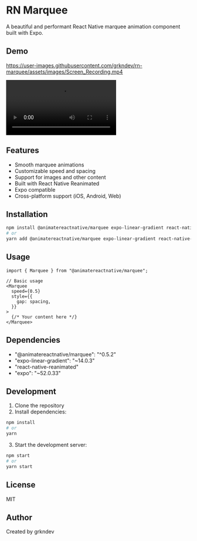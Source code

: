 # RN Marquee

A beautiful and performant React Native marquee animation component built with Expo.

## Demo

https://user-images.githubusercontent.com/grkndev/rn-marquee/assets/images/Screen_Recording.mp4

![Demo](./assets/images/Screen_Recording.mp4)

## Features

- Smooth marquee animations
- Customizable speed and spacing
- Support for images and other content
- Built with React Native Reanimated
- Expo compatible
- Cross-platform support (iOS, Android, Web)

## Installation

```bash
npm install @animatereactnative/marquee expo-linear-gradient react-native-reanimated
# or
yarn add @animatereactnative/marquee expo-linear-gradient react-native-reanimated
```

## Usage

```tsx
import { Marquee } from "@animatereactnative/marquee";

// Basic usage
<Marquee
  speed={0.5}
  style={{
    gap: spacing,
  }}
>
  {/* Your content here */}
</Marquee>
```

## Dependencies

- "@animatereactnative/marquee": "^0.5.2"
- "expo-linear-gradient": "~14.0.3"
- "react-native-reanimated"
- "expo": "~52.0.33"

## Development

1. Clone the repository
2. Install dependencies:
```bash
npm install
# or
yarn
```
3. Start the development server:
```bash
npm start
# or
yarn start
```

## License

MIT

## Author

Created by grkndev